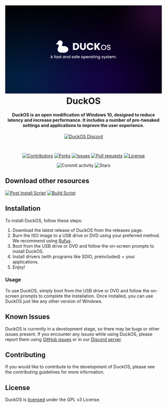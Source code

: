 <h1 align="center">
  <br>
  <img src="https://github.com/DuckOS-GitHub/DuckOS/blob/main/banner_new.png?raw=true" alt="DuckOS" width="900">
  <br>
  DuckOS
  <br>
</h1>
<h4 align="center">DuckOS is an open modification of Windows 10, designed to reduce latency and increase performance. It includes a number of pre-tweaked settings and applications to improve the user experience.</h4>

<p align="center">
  <a href="https://discord.gg/8pDMf44t6R/"><img src="https://img.shields.io/discord/998645880368410694.svg?label=discord" alt="DuckOS Discord"></a>
</p>
<br>
<p align="center">
  <a href="https://github.com/DuckOS-GitHub/DuckOS/graphs/contributors"><img src="https://img.shields.io/github/contributors/DuckOS-GitHub/DuckOS.svg" alt="Contributors"></a>
  <a href="https://github.com/DuckOS-GitHub/DuckOS/network/members"><img src="https://img.shields.io/github/forks/DuckOS-GitHub/DuckOS?style=flat" alt="Forks"></a>
  <a href="https://github.com/DuckOS-GitHub/DuckOS/issues"><img src="https://img.shields.io/github/issues/DuckOS-GitHub/DuckOS" alt="Issues"></a>
  <a href="https://github.com/DuckOS-GitHub/DuckOS/pulls"><img src="https://img.shields.io/github/issues-pr/DuckOS-GitHub/DuckOS" alt="Pull requests"></a>
  <a href="https://github.com/DuckOS-GitHub/DuckOS/blob/main/LICENSE"><img src="https://img.shields.io/github/license/DuckOS-GitHub/DuckOS" alt="License"></a>
</p>
<p align="center">
  <a><img src="https://img.shields.io/github/commit-activity/w/DuckOS-GitHub/DuckOS" alt="Commit activity"></a>
  <a><img src="https://img.shields.io/github/stars/DuckOS-GitHub/DuckOS" alt="Stars"></a>
</p>

## Download other resources
<a href="https://github.com/DuckOS-GitHub/DuckOS/blob/main/src/DuckOS_Modules/DuckOS-post_script.bat"><img src="https://img.shields.io/badge/post%20install%20script-download-green" alt="Post Install Script"></a>
<a href="https://github.com/DuckOS-GitHub/DuckOS/blob/main/src/build_duckos/Build%20DuckOS.bat"><img src="https://img.shields.io/badge/build%20script-download-green" alt="Build Script"></a>

## Installation

To install DuckOS, follow these steps:

1. Download the latest release of DuckOS from the releases page.
2. Burn the ISO image to a USB drive or DVD using your preferred method. We recommend using [Rufus](https://rufus.ie).
3. Boot from the USB drive or DVD and follow the on-screen prompts to install DuckOS.
4. Install drivers (with programs like SDIO, preincluded) + your applications.
5. Enjoy!

### Usage
To use DuckOS, simply boot from the USB drive or DVD and follow the on-screen prompts to complete the installation. Once installed, you can use DuckOS just like any other version of Windows.

## Known Issues
DuckOS is currently in a development stage, so there may be bugs or other issues present. If you encounter any issues while using DuckOS, please report them using [GitHub issues](https://github.com/DuckOS-GitHub/DuckOS/issues) or in our [Discord server](https://dsc.gg/duckos).

## Contributing
If you would like to contribute to the development of DuckOS, please see the contributing guidelines for more information.

## License
DuckOS is [licensed](https://github.com/DuckOS-GitHub/DuckOS/blob/unreal-readme/LICENSE) under the GPL v3 License.
